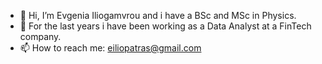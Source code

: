 - 👋 Hi, I’m Evgenia Iliogamvrou and i have a BSc and MSc in Physics.
- 👀 For the last years i have been working as a Data Analyst at a FinTech company.
- 📫 How to reach me: eiliopatras@gmail.com

<!---
evgeniailio/evgeniailio is a ✨ special ✨ repository because its `README.md` (this file) appears on your GitHub profile.
You can click the Preview link to take a look at your changes.
--->

